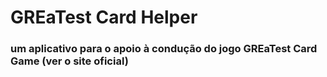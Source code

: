 # GREaTest Card Helper

### um aplicativo para o apoio à condução do jogo GREaTest Card Game (ver o site oficial)